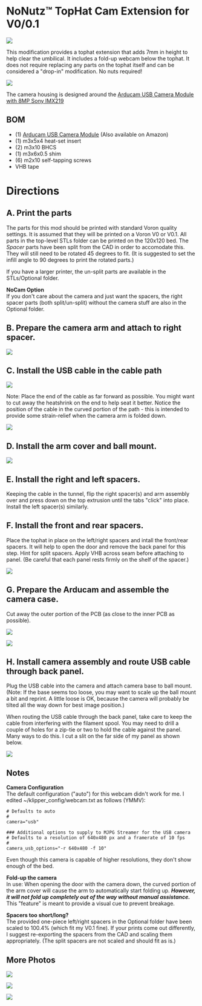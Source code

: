 # NoNutz™ TopHat Cam Extension for V0/0.1

![](Images/TopHat_Cam_Extension_Installed.jpg)

 This modification provides a tophat extension that adds 7mm in height to help clear the umbilical.  It includes a fold-up webcam below the tophat.
 It does not require replacing any parts on the tophat itself and can be considered a "drop-in" modification. No nuts required!
 
![](Images/Tophat_Cam_Extension.jpg)
 
 The camera housing is designed around the [Arducam USB Camera Module with 8MP Sony IMX219](https://www.uctronics.com/download/Amazon/B0196.pdf)
 
## BOM
 - (1) [Arducam USB Camera Module](https://www.arducam.com/product/b0196arducam-8mp-1080p-usb-camera-module-1-4-cmos-imx219-mini-uvc-usb2-0-webcam-board-with-1-64ft-0-5m-usb-cable-for-windows-linux-android-and-mac-os/) (Also available on Amazon)
 - (1) m3x5x4 heat-set insert
 - (2) m3x10 BHCS
 - (1) m3x6x0.5 shim
 - (6) m2x10 self-tapping screws
 - VHB tape

# Directions
 
## A. Print the parts

 The parts for this mod should be printed with standard Voron quality settings.  It is assumed that they will be printed
 on a Voron V0 or V0.1.  All parts in the top-level STLs folder can be printed on the 120x120 bed.  The _Spacer_ parts have been split from the CAD
 in order to accomodate this. They will still need to be rotated 45 degrees to fit.  (It is suggested to set the infill angle to 90 degrees to print the rotated parts.)
 
 If you have a larger printer, the un-split parts are available in the STLs/Optional folder.
 
 **NoCam Option**  
 If you don't care about the camera and just want the spacers, the right spacer parts (both split/un-split) without the camera stuff are also in the Optional folder.
 
## B.  Prepare the camera arm and attach to right spacer.
 
 ![](Images/Arm_Assembly.jpg)
 
## C.  Install the USB cable in the cable path
 
 ![](Images/USB_Cable_Path.jpg)
 
 Note: Place the end of the cable as far forward as possible.  You might want to cut away the heatshrink on the end to help seat  it better.
 Notice the position of the cable in the curved portion of the path - this is intended to provide some strain-relief when the camera
 arm is folded down.
 
 ![](Images/Insert_USBcable.jpg)

## D.  Install the arm cover and ball mount.
 
 ![](Images/Arm_Cover_Assembly.jpg)

## E.  Install the right and left spacers.

 Keeping the cable in the tunnel, flip the right spacer(s) and arm assembly over and press down on the top extrusion until
 the tabs "click" into place.  Install the left spacer(s) similarly.
 
## F.  Install the front and rear spacers.

 Place the tophat in place on the left/right spacers and intall the front/rear spacers.  It will help to open the door and remove the back panel for this step.
 Hint for split spacers. Apply VHB across seam before attaching to panel. (Be careful that each panel rests firmly on the shelf of the spacer.)
 
 ![](Images/VHB_FrontRear_Spacers.jpg)
 
## G.  Prepare the Arducam and assemble the camera case.

 Cut away the outer portion of the PCB (as close to the inner PCB as possible).
 
 ![](Images/Prepare_Arducam.jpg)
 
 ![](Images/Camera_Assembly.jpg)
 
## H.  Install camera assembly and route USB cable through back panel.

 Plug the USB cable into the camera and attach camera base to ball mount. (Note: If the base seems too loose, you may want to scale up the ball mount a bit and reprint.
 A little loose is OK, because the camera will probably be tilted all the way down for best image position.)
 
 When routing the USB cable through the back panel, take care to keep the cable from interfering with the filament spool.  You may need to drill a couple of holes
 for a zip-tie or two to hold the cable against the panel.  Many ways to do this. I cut a slit on the far side of my panel as shown below.
 
 ![](Images/Back_Panel.jpg)
 
## Notes
 
**Camera Configuration**  
The default configuration ("auto") for this webcam didn't work for me.  I edited ~/klipper_config/webcam.txt as follows (YMMV):

	# Defaults to auto
	#
	camera="usb"

	### Additional options to supply to MJPG Streamer for the USB camera
	# Defaults to a resolution of 640x480 px and a framerate of 10 fps
	#
	camera_usb_options="-r 640x480 -f 10"

Even though this camera is capable of higher resolutions, they don't show enough of the bed.

**Fold-up the camera**  
In use:  When opening the door with the camera down, the curved portion of the arm cover will cause the arm to automatically start folding up.
***However, it will not fold up completely out of the way without manual assistance.***  This "feature" is meant to provide a visual cue to prevent breakage.

**Spacers too short/long?**  
The provided one-piece left/right spacers in the Optional folder have been scaled to 100.4% (which fit my V0.1 fine).
If your prints come out differently, I suggest re-exporting the spacers from the CAD and scaling them appropriately.
(The split spacers are not scaled and should fit as is.)

## More Photos

![](Images/THCE_Top.jpg)

![](Images/THCE_without_TH.jpg)

![](Images/Cam_View.jpg)
